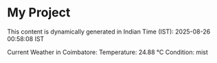 # My Project

This content is dynamically generated in Indian Time (IST): 2025-08-26 00:58:08 IST


Current Weather in Coimbatore:
Temperature: 24.88 °C
Condition: mist
